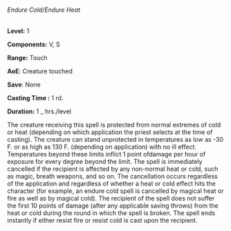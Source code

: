 ###### Endure Cold/Endure Heat

**Level:** 1

**Components:** V, S

**Range:** Touch

**AoE**: Creature touched

**Save**: None

**Casting Time :** 1 rd.

**Duration:** 1 _ hrs./level

The creature receiving this spell is protected from normal extremes of cold or heat (depending on which application the priest selects at the time of casting). The creature can stand unprotected in temperatures as low as -30 F. or as high as 130 F. (depending on application) with no ill effect. Temperatures beyond these limits inflict 1 point ofdamage per hour of exposure for every degree beyond the limit. The spell is immediately cancelled if the recipient is affected by any non-normal heat or cold, such as magic, breath weapons, and so on. The cancellation occurs regardless of the application and regardless of whether a heat or cold effect hits the character (for example, an endure cold spell is cancelled by magical heat or fire as well as by magical cold). The recipient of the spell does not suffer the first 10 points of damage (after any applicable saving throws) from the heat or cold during the round in which the spell is broken. The spell ends instantly if either resist fire or resist cold is cast upon the recipient.